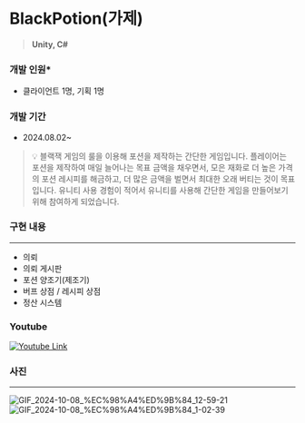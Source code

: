# BlackPotion(가제)

> **Unity, C#**

### 개발 인원*

- 클라이언트 1명,  기획 1명

### 개발 기간

- 2024.08.02~


>💡 블랙잭 게임의 룰을 이용해 포션을 제작하는 간단한 게임입니다.
플레이어는 포션을 제작하여 매일 늘어나는 목표 금액을 채우면서, 모은 재화로 더 높은 가격의 포션 레시피를 해금하고, 더 많은 금액을 벌면서 최대한 오래 버티는 것이 목표입니다.
유니티 사용 경험이 적어서 유니티를 사용해 간단한 게임을 만들어보기 위해 참여하게 되었습니다.

### 구현 내용

---

- 의뢰
- 의뢰 게시판
- 포션 양조기(제조기)
- 버프 상점 / 레시피 상점
- 정산 시스템

### Youtube

[![Youtube Link](http://img.youtube.com/vi/GJRqFG3yMcA/0.jpg)](https://www.youtube.com/watch?v=GJRqFG3yMcA)

### 사진

---

![GIF_2024-10-08_%EC%98%A4%ED%9B%84_12-59-21](https://github.com/user-attachments/assets/0ab7466c-bab5-4ff9-bed0-e2b8545bb39d)
![GIF_2024-10-08_%EC%98%A4%ED%9B%84_1-02-39](https://github.com/user-attachments/assets/0f168417-90e0-4ce4-97e6-9957199dc8f9)
